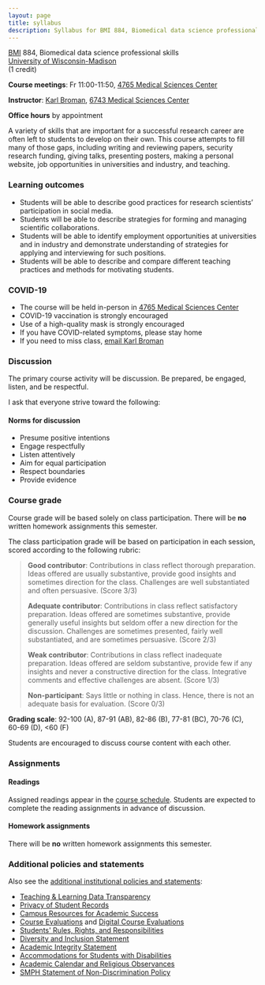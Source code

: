 ```yaml
---
layout: page
title: syllabus
description: Syllabus for BMI 884, Biomedical data science professional skills
---
```


[BMI](https://biostat.wisc.edu) 884, Biomedical data science professional skills <br/>
[University of Wisconsin-Madison](https://wisc.edu) <br/>
(1 credit)

**Course meetings**: Fr 11:00-11:50, [4765 Medical Sciences Center](https://www.biostat.wisc.edu/~kbroman/4765msc.html)

**Instructor**: [Karl Broman](https://kbroman.org),
[6743 Medical Sciences Center](https://kbroman.org/6743msc.html)

**Office hours** by appointment

A variety of skills that are important for a successful research
career are often left to students to develop on their own. This course
attempts to fill many of those gaps, including writing and reviewing
papers, security research funding, giving talks, presenting posters,
making a personal website, job opportunities in universities and
industry, and teaching.


### Learning outcomes

- Students will be able to describe good practices for research scientists’ participation in social media.
- Students will be able to describe strategies for forming and managing scientific collaborations.
- Students will be able to identify employment opportunities at universities and in industry and demonstrate understanding of strategies for applying and interviewing for such positions.
- Students will be able to describe and compare different teaching practices and methods for motivating students.



### COVID-19

- The course will be held in-person in [4765 Medical Sciences Center](https://www.biostat.wisc.edu/~kbroman/4765msc.html)
- COVID-19 vaccination is strongly encouraged
- Use of a high-quality mask is strongly encouraged
- If you have COVID-related symptoms, please stay home
- If you need to miss class, [email Karl Broman](https://kbroman.org/about)


### Discussion

The primary course activity will be discussion. Be prepared, be
engaged, listen, and be respectful.

I ask that everyone strive toward the following:

#### Norms for discussion

- Presume positive intentions
- Engage respectfully
- Listen attentively
- Aim for equal participation
- Respect boundaries
- Provide evidence


### Course grade

Course grade will be based solely on class participation.
There will be **no** written homework assignments this semester.

The class participation grade will be based on participation in each
session, scored according to the following rubric:

> **Good contributor**: Contributions in class reflect thorough
> preparation. Ideas offered are usually substantive, provide good
> insights and sometimes direction for the class. Challenges are well
> substantiated and often persuasive. (Score 3/3)
>
> **Adequate contributor**: Contributions in class reflect satisfactory
> preparation. Ideas offered are sometimes substantive, provide
> generally useful insights but seldom offer a new direction for the
> discussion. Challenges are sometimes presented, fairly well
> substantiated, and are sometimes persuasive. (Score 2/3)
>
> **Weak contributor**: Contributions in class reflect inadequate
> preparation. Ideas offered are seldom substantive, provide few if any
> insights and never a constructive direction for the class.
> Integrative comments and effective challenges are absent. (Score 1/3)
>
> **Non-participant**: Says little or nothing in class.
> Hence, there is not an adequate basis for evaluation. (Score 0/3)

**Grading scale**: 92-100 (A), 87-91 (AB), 82-86 (B), 77-81 (BC), 70-76
(C), 60-69 (D), <60 (F)

Students are encouraged to discuss course content with each other.

### Assignments

#### Readings

Assigned readings appear in the [course schedule](schedule.html).
Students are expected to complete the reading assignments in advance
of discussion.


#### Homework assignments

There will be **no** written homework assignments this semester.


### Additional policies and statements

Also see the [additional institutional policies and
statements](https://guide.wisc.edu/courses/#syllabustext):

- [Teaching & Learning Data Transparency](https://guide.wisc.edu/courses/#SyllabusTLData)
- [Privacy of Student Records](https://guide.wisc.edu/courses/#SyllabusFERPA)
- [Campus Resources for Academic Success](https://guide.wisc.edu/courses/#SyllabusCampusResources)
- [Course Evaluations](https://guide.wisc.edu/courses/#SyllabusCourseEvals) and [Digital Course Evaluations](https://guide.wisc.edu/courses/#SyllabusDigitalCourseEval)
- [Students' Rules, Rights, and Responsibilities](https://guide.wisc.edu/courses/#SyllabusStudentsRightsResponsibilities)
- [Diversity and Inclusion Statement](https://guide.wisc.edu/courses/#SyllabusDiversityInclusion)
- [Academic Integrity Statement](https://guide.wisc.edu/courses/#SyllabusAcademicIntegrity)
- [Accommodations for Students with Disabilities](https://guide.wisc.edu/courses/#SyllabusAccommodations)
- [Academic Calendar and Religious Observances](https://guide.wisc.edu/courses/#SyllabusCalendarReligiousObservances)
- [SMPH Statement of Non-Discrimination Policy](https://www.med.wisc.edu/about-us/statement-of-non-discrimination/)
